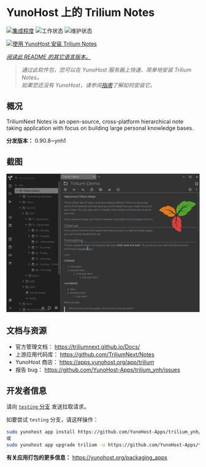 <!--
注意：此 README 由 <https://github.com/YunoHost/apps/tree/master/tools/readme_generator> 自动生成
请勿手动编辑。
-->

# YunoHost 上的 Trilium Notes

[![集成程度](https://dash.yunohost.org/integration/trilium.svg)](https://ci-apps.yunohost.org/ci/apps/trilium/) ![工作状态](https://ci-apps.yunohost.org/ci/badges/trilium.status.svg) ![维护状态](https://ci-apps.yunohost.org/ci/badges/trilium.maintain.svg)

[![使用 YunoHost 安装 Trilium Notes](https://install-app.yunohost.org/install-with-yunohost.svg)](https://install-app.yunohost.org/?app=trilium)

*[阅读此 README 的其它语言版本。](./ALL_README.md)*

> *通过此软件包，您可以在 YunoHost 服务器上快速、简单地安装 Trilium Notes。*  
> *如果您还没有 YunoHost，请参阅[指南](https://yunohost.org/install)了解如何安装它。*

## 概况

TriliumNext Notes is an open-source, cross-platform hierarchical note taking application with focus on building large personal knowledge bases.

**分发版本：** 0.90.8~ynh1

## 截图

![Trilium Notes 的截图](./doc/screenshots/screenshot.png)

## 文档与资源

- 官方管理文档： <https://triliumnext.github.io/Docs/>
- 上游应用代码库： <https://github.com/TriliumNext/Notes>
- YunoHost 商店： <https://apps.yunohost.org/app/trilium>
- 报告 bug： <https://github.com/YunoHost-Apps/trilium_ynh/issues>

## 开发者信息

请向 [`testing` 分支](https://github.com/YunoHost-Apps/trilium_ynh/tree/testing) 发送拉取请求。

如要尝试 `testing` 分支，请这样操作：

```bash
sudo yunohost app install https://github.com/YunoHost-Apps/trilium_ynh/tree/testing --debug
或
sudo yunohost app upgrade trilium -u https://github.com/YunoHost-Apps/trilium_ynh/tree/testing --debug
```

**有关应用打包的更多信息：** <https://yunohost.org/packaging_apps>
